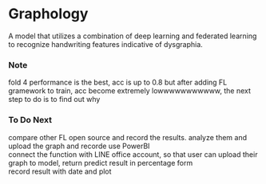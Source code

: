 # Graphology
A model that utilizes a combination of deep learning and federated learning to recognize handwriting features indicative of dysgraphia.

### Note
fold 4 performance is the best, acc is up to 0.8 but after adding FL gramework to train, acc become extremely lowwwwwwwwwww, the next step to do is to find out why

### To Do Next
compare other FL open source and record the results. analyze them and upload the graph and recorde use PowerBI  
connect the function with LINE office account, so that user can upload their graph to model, return predict result in percentage form  
record result with date and plot
